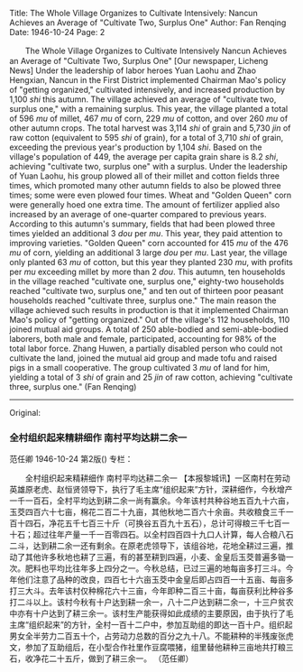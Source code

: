 Title: The Whole Village Organizes to Cultivate Intensively: Nancun Achieves an Average of "Cultivate Two, Surplus One"
Author: Fan Renqing
Date: 1946-10-24
Page: 2

　　The Whole Village Organizes to Cultivate Intensively
    Nancun Achieves an Average of "Cultivate Two, Surplus One"
    [Our newspaper, Licheng News] Under the leadership of labor heroes Yuan Laohu and Zhao Hengxian, Nancun in the First District implemented Chairman Mao's policy of "getting organized," cultivated intensively, and increased production by 1,100 *shi* this autumn. The village achieved an average of "cultivate two, surplus one," with a remaining surplus. This year, the village planted a total of 596 *mu* of millet, 467 *mu* of corn, 229 *mu* of cotton, and over 260 *mu* of other autumn crops. The total harvest was 3,114 *shi* of grain and 5,730 *jin* of raw cotton (equivalent to 595 *shi* of grain), for a total of 3,710 *shi* of grain, exceeding the previous year's production by 1,104 *shi*. Based on the village's population of 449, the average per capita grain share is 8.2 *shi*, achieving "cultivate two, surplus one" with a surplus. Under the leadership of Yuan Laohu, his group plowed all of their millet and cotton fields three times, which promoted many other autumn fields to also be plowed three times; some were even plowed four times. Wheat and "Golden Queen" corn were generally hoed one extra time. The amount of fertilizer applied also increased by an average of one-quarter compared to previous years. According to this autumn's summary, fields that had been plowed three times yielded an additional 3 *dou* per *mu*. This year, they paid attention to improving varieties. "Golden Queen" corn accounted for 415 *mu* of the 476 *mu* of corn, yielding an additional 3 large *dou* per *mu*. Last year, the village only planted 63 *mu* of cotton, but this year they planted 230 *mu*, with profits per *mu* exceeding millet by more than 2 *dou*. This autumn, ten households in the village reached "cultivate one, surplus one," eighty-two households reached "cultivate two, surplus one," and ten out of thirteen poor peasant households reached "cultivate three, surplus one." The main reason the village achieved such results in production is that it implemented Chairman Mao's policy of "getting organized." Out of the village's 112 households, 110 joined mutual aid groups. A total of 250 able-bodied and semi-able-bodied laborers, both male and female, participated, accounting for 98% of the total labor force. Zhang Huwen, a partially disabled person who could not cultivate the land, joined the mutual aid group and made tofu and raised pigs in a small cooperative. The group cultivated 3 *mu* of land for him, yielding a total of 3 *shi* of grain and 25 *jin* of raw cotton, achieving "cultivate three, surplus one."
          (Fan Renqing)



<hr /> 

Original: 


### 全村组织起来精耕细作  南村平均达耕二余一
范任卿
1946-10-24
第2版()
专栏：

　　全村组织起来精耕细作
    南村平均达耕二余一
    【本报黎城讯】一区南村在劳动英雄原老虎、赵恒贤领导下，执行了毛主席“组织起来”方针，深耕细作，今秋增产一千一百石，全村平均达到耕二余一尚有赢余。今年该村共种谷地五百九十六亩，玉茭四百六十七亩，棉花二百二十九亩，其他秋地二百六十余亩。共收粮食三千一百十四石，净花五千七百三十斤（可换谷五百九十五石），总计可得粮三千七百一十石；超过往年产量一千一百零四石。以全村四百四十九口人计算，每人合粮八石二斗，达到耕二余一还有剩余。在原老虎领导下，该组谷地，花地全耕过三遍，推动了其他许多秋地也耕了三遍，有的甚至耕到四遍，小麦、金皇后玉茭普遍多锄一次。肥料也平均比往年多上四分之一。今秋总结，已过三遍的地每亩多打三斗。今年他们注意了品种的改良，四百七十六亩玉茭中金皇后即占四百一十五亩、每亩多打三大斗。去年该村仅种棉花六十三亩，今年即种二百三十亩，每亩获利比种谷多打二斗以上。该村今秋有十户达到耕一余一，八十二户达到耕二余一，十三户贫农中亦有十户达到了耕三余一。该村生产能获得如此成绩的主要原因，由于执行了毛主席“组织起来”的方针，全村一百十二户中，参加互助组的即达一百十户。组织起男女全半劳力二百五十个，占劳动力总数的百分之九十八。不能耕种的半残废张虎文，参加了互助组后，在小型合作社里作豆腐喂猪，组里替他耕种三亩地共打粮三石，收净花二十五斤，做到了耕三余一。
          （范任卿）
